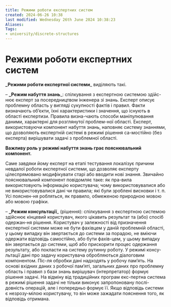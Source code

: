 ```yaml
---
title: Режими роботи експертних систем
created: 2024-06-26 10:38
last modified: Wednesday 26th June 2024 10:38:23
Aliases:
Tags:
- university/discrete-structures
---
```

# Режими роботи експертних систем

**_Режими роботи експертної системи**_ виділяють такі.

– **_Режим набуття знань**_: спілкування з експертною системою здійс-нює експерт за посередництвом інженера зі знань. Експерт описує проблемну область у вигляді сукупності фактів і правил. Факти визначають об’єкти, їхні характеристики і значення, що існують в області експертизи. Правила визна-чають способи маніпулювання даними, характерні для розглянутої проблем-ної області. Експерт, використовуючи компонент набуття знань, наповняє систему знаннями, що дозволяють експертній системі в режимі рішення са-мостійно (без експерта) вирішувати задачі з проблемної області.

**Важливу роль у режимі набуття знань грає пояснювальний компонент.**

Саме завдяки йому експерт на етапі тестування локалізує причини невдалої роботи експертної системи, що дозволяє експерту цілеспрямовано модифікувати старі або вводити нові знання. Звичайно пояснювальний компонент повідомляє таке: як пра-вила використовують інформацію користувача; чому використовувалися або не використовувалися дані чи правила; які були зроблені висновки і т. п. Усі пояснен-ня робляться, як правило, обмеженою природною мовою або мовою графіки.

– **_Режим консультації**_ (рішення): спілкування з експертною системою здійснює кінцевий користувач, якого цікавить результат та (або) спосіб одержан-ня рішення. Користувач у залежності від призначення експертної системи може не бути фахівцем у даній проблемній області, у цьому випадку він звертається до системи за порадою, не вміючи одержати відповідь самостійно, або бути фахів-цем, у цьому випадку він звертається до системи, щоб або прискорити процес одержання результату, або покласти на систему рутинну роботу. У режимі консу-льтації дані про задачу користувача обробляються діалоговим компонентом. Піс-ля обробки дані надходять у робочу пам’ять. На основі вхідних даних з робочої пам’яті, загальних даних про проблемну область і правил з бази знань вирішувач (інтерпретатор) формує рішення задачі. На відміну від традиційних програм екс-пертна система в режимі рішення задачі не тільки виконує запропоновану послі-довність операцій, але і попередньо формує її. Якщо відповідь системи є незрозу-мілою користувачу, то він може зажадати пояснення того, як відповідь отримана.